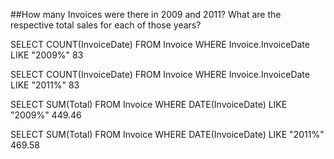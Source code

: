 ##How many Invoices were there in 2009 and 2011? What are the respective total sales for each of those years?




SELECT COUNT(InvoiceDate) FROM Invoice WHERE Invoice.InvoiceDate LIKE "2009%"       83

SELECT COUNT(InvoiceDate) FROM Invoice WHERE Invoice.InvoiceDate LIKE "2011%"				83

SELECT SUM(Total) FROM Invoice WHERE DATE(InvoiceDate) LIKE "2009%"									449.46

SELECT SUM(Total) FROM Invoice WHERE DATE(InvoiceDate) LIKE "2011%"									469.58
